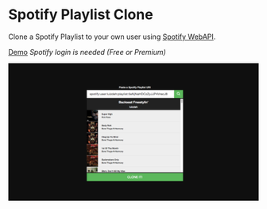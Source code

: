 # Spotify Playlist Clone

Clone a Spotify Playlist to your own user using [Spotify WebAPI](https://developer.spotify.com/web-api/).

[Demo](leoruhland.github.io/spotify-playlist-clone) *Spotify login is needed (Free or Premium)*

![](SpotifyPlaylistClone.png)
